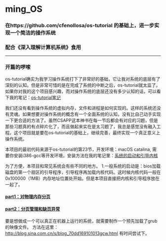 # ming_OS
### 在https://github.com/cfenollosa/os-tutorial 的基础上，进一步实现一个简洁的操作系统
### 配合《深入理解计算机系统》食用
---------------
### 开篇的啰嗦
os-tutorial确实为我学习操作系统打下了非常好的基础，它让我对系统的底层有了深刻的认知。但是非常可惜的是在完成了系统的中断之后，os-tutorial就太监了。如果你对我的这个项目感兴趣，而对操作系统的底层还没有多少认知的话，可以看下我的笔记：[os-tutorial笔记](https://github.com/isyiming/live-up/OS/Readme.md)

我们还没有看到操作系统的虚拟内存，文件和进程是如何实现的。这样的系统还没有灵魂。如果想要对操作系统的概念有一个全面系统的认知，没有比自己动手实现一下更合适的方法了。虽然CSAPP这本神书在每一节后都会有对应的习题，但是那些习题真的有点碎片化了，而且做起来实在是太习题了，我总是感觉没有融入工程。这个项目就是要在os-tutorial的基础上，继续完善，最终实现一个真正意义上操作系统。


本项目的最初代码来源于os-tutorial的第23节，开发环境：macOS catalina, 需要你安装i386-gcc等开发环境，安装方法在我的笔记里：[系统的启动和引导内核](https://github.com/isyiming/live-up/blob/master/OS/OSpart1.md)

为了方便，本项目和常见系统会有些不同的地方。
1.一般系统的启动是：bios加载磁盘的第一个扇区的引导程序，引导程序再加载内核代码。这时候内核代码一般在0x100000（1MB）内存地址位置处开始。但是本项目直接把内核和引导程序放在一起了。

#### [part1：对物理内存分页](https://github.com/isyiming/ming_OS/blob/master/part1.md)
#### [part2：分页管理和缺页异常](https://github.com/isyiming/ming_OS/blob/master/part2.md)



要是想做成一个可以真正在机器上运行的系统，就需要制作一个预先加载了grub的映像文件。
方法在这里：http://blog.sina.com.cn/s/blog_70dd169101013gcw.html
有时间尝试下。
